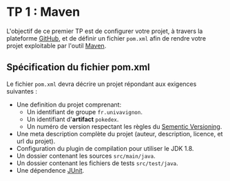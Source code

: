 # TP 1 : Maven

L'objectif de ce premier TP est de configurer votre projet, à travers la plateforme [GitHub](https://github.com),
et de définir un fichier ``pom.xml`` afin de rendre votre projet exploitable par l'outil [Maven](https://maven.apache.org).


## Spécification du fichier pom.xml

Le fichier ``pom.xml`` devra décrire un projet répondant aux exigences suivantes :

- Une definition du projet comprenant:
  - Un identifiant de groupe ``fr.univavignon``.
  - Un identifiant d'**artifact** ``pokedex``.
  - Un numéro de version respectant les règles du [Sementic Versioning](http://semver.org/lang/fr/).
- Une meta description complète du projet (auteur, description, licence, et url du projet).
- Configuration du plugin de compilation pour utiliser le JDK 1.8.
- Un dossier contenant les sources ``src/main/java``.
- Un dossier contenant les fichiers de tests ``src/test/java``.
- Une dépendence [JUnit](junit.org).
